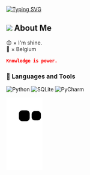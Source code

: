 [![Typing SVG](https://readme-typing-svg.demolab.com?font=Fira+Code&size=23&duration=5009&pause=1000&color=F7F7F7&vCenter=true&width=435&lines=%F0%9F%97%BF+shine%239999;%F0%9F%A4%96+Discord+Bot+Developer;%F0%9F%90%8D+Python+Developer)](https://git.io/typing-svg)


## <img src="https://raw.githubusercontent.com/MartinHeinz/MartinHeinz/master/wave.gif" width="15px"> About Me
😊 × I'm shine.\
📍 × Belgium

```json
Knowledge is power.
```

### 📝 Languages and Tools
![Python](https://img.shields.io/badge/python-6330F6?style=for-the-badge&logo=python&logoColor=white)
![SQLite](https://img.shields.io/badge/sqlite-6330F6?style=for-the-badge&logo=sqlite&logoColor=white)
![PyCharm](https://img.shields.io/badge/pycharm-143?style=for-the-badge&logo=pycharm&logoColor=white&color=6330F6&labelColor=6330F6)


<a href="https://google.com" target="_blank"><img src="https://github.com/AstraaDev/AstraaDev/blob/output/github-contribution-grid-snake.svg" alt="snake"></a>
